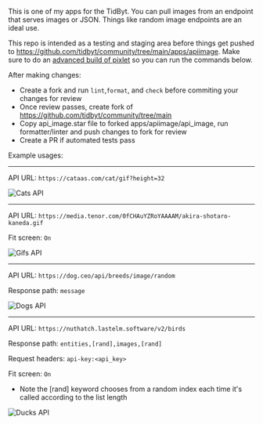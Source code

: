 
This is one of my apps for the TidByt. You can pull images from an endpoint that serves images or JSON. Things like random image endpoints are an ideal use.

This repo is intended as a testing and staging area before things get pushed to https://github.com/tidbyt/community/tree/main/apps/apiimage. Make sure to do an [advanced build of pixlet](https://tidbyt.dev/docs/build/advanced-installation) so you can run the commands below.

After making changes:

* Create a fork and run ```lint```,```format```, and ```check``` before commiting your changes for review
* Once review passes, create fork of https://github.com/tidbyt/community/tree/main
* Copy api_image.star file to forked apps/apiimage/api_image, run formatter/linter and push changes to fork for review
* Create a PR if automated tests pass

Example usages:

-----

API URL: ```https://cataas.com/cat/gif?height=32```

![Cats API](https://michaelyagi.github.io/images/api_image_1.gif)

-----

API URL: ```https://media.tenor.com/0fCHAuYZRoYAAAAM/akira-shotaro-kaneda.gif```

Fit screen: ```On```

![Gifs API](https://michaelyagi.github.io/images/api_image_4.gif)

-----

API URL: ```https://dog.ceo/api/breeds/image/random```

Response path: ```message```

![Dogs API](https://michaelyagi.github.io/images/api_image_2.gif)

-----

API URL: ```https://nuthatch.lastelm.software/v2/birds```

Response path: ```entities,[rand],images,[rand]```

Request headers: ```api-key:<api_key>```

Fit screen: ```On```

* Note the [rand] keyword chooses from a random index each time it's called according to the list length

![Ducks API](https://michaelyagi.github.io/images/api_image_3.gif)
